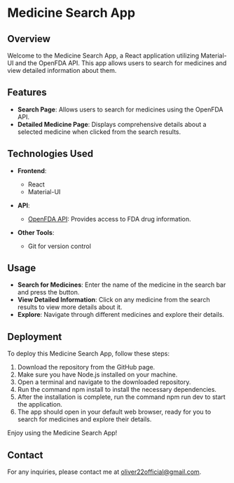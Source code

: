 # Medicine Search App

## Overview

Welcome to the Medicine Search App, a React application utilizing Material-UI and the OpenFDA API. This app allows users to search for medicines and view detailed information about them.

## Features

- **Search Page**: Allows users to search for medicines using the OpenFDA API.
- **Detailed Medicine Page**: Displays comprehensive details about a selected medicine when clicked from the search results.

## Technologies Used

- **Frontend**:
  - React
  - Material-UI

- **API**:
  - [OpenFDA API](https://open.fda.gov/apis/): Provides access to FDA drug information.

- **Other Tools**:
  - Git for version control

## Usage

- **Search for Medicines**: Enter the name of the medicine in the search bar and press the button.
- **View Detailed Information**: Click on any medicine from the search results to view more details about it.
- **Explore**: Navigate through different medicines and explore their details.

## Deployment

To deploy this Medicine Search App, follow these steps:

1. Download the repository from the GitHub page.
2. Make sure you have Node.js installed on your machine.
3. Open a terminal and navigate to the downloaded repository.
4. Run the command npm install to install the necessary dependencies.
5. After the installation is complete, run the command npm run dev to start the application.
6. The app should open in your default web browser, ready for you to search for medicines and explore their details.

Enjoy using the Medicine Search App!

## Contact

For any inquiries, please contact me at oliver22official@gmail.com.
